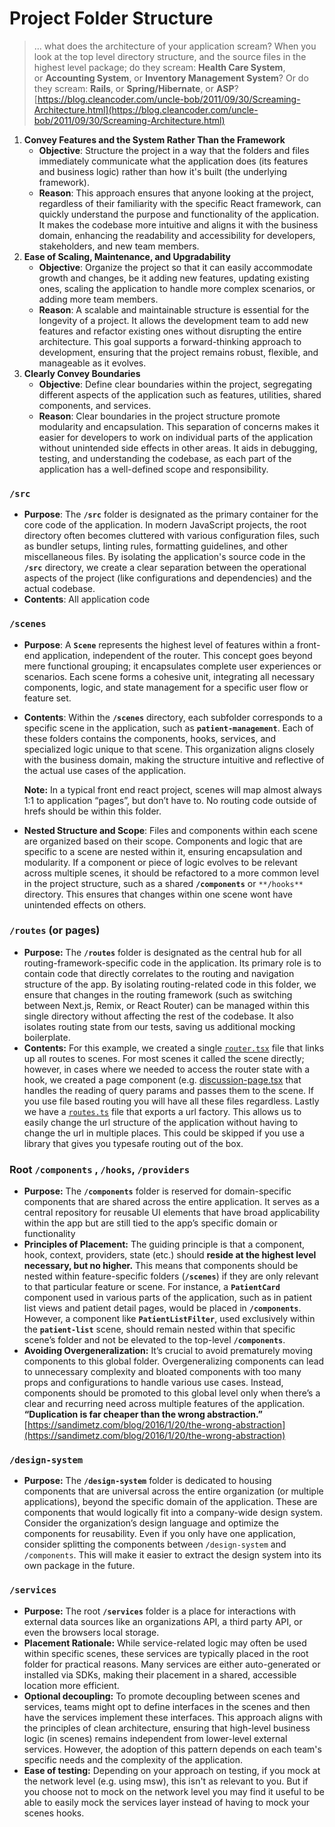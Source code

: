 # Project Folder Structure

> … what does the architecture of your application scream? When you look at the top level directory structure, and the source files in the highest level package; do they scream: **Health Care System**, or **Accounting System**, or **Inventory Management System**? Or do they scream: **Rails**, or **Spring/Hibernate**, or **ASP**? 
[https://blog.cleancoder.com/uncle-bob/2011/09/30/Screaming-Architecture.html](https://blog.cleancoder.com/uncle-bob/2011/09/30/Screaming-Architecture.html)
> 

1. **Convey Features and the System Rather Than the Framework**
    - **Objective**: Structure the project in a way that the folders and files immediately communicate what the application does (its features and business logic) rather than how it's built (the underlying framework).
    - **Reason**: This approach ensures that anyone looking at the project, regardless of their familiarity with the specific React framework, can quickly understand the purpose and functionality of the application. It makes the codebase more intuitive and aligns it with the business domain, enhancing the readability and accessibility for developers, stakeholders, and new team members.
2. **Ease of Scaling, Maintenance, and Upgradability**
    - **Objective**: Organize the project so that it can easily accommodate growth and changes, be it adding new features, updating existing ones, scaling the application to handle more complex scenarios, or adding more team members.
    - **Reason**: A scalable and maintainable structure is essential for the longevity of a project. It allows the development team to add new features and refactor existing ones without disrupting the entire architecture. This goal supports a forward-thinking approach to development, ensuring that the project remains robust, flexible, and manageable as it evolves.
3. **Clearly Convey Boundaries**
    - **Objective**: Define clear boundaries within the project, segregating different aspects of the application such as features, utilities, shared components, and services.
    - **Reason**: Clear boundaries in the project structure promote modularity and encapsulation. This separation of concerns makes it easier for developers to work on individual parts of the application without unintended side effects in other areas. It aids in debugging, testing, and understanding the codebase, as each part of the application has a well-defined scope and responsibility.

### **`/src`**

- **Purpose**: The **`/src`** folder is designated as the primary container for the core code of the application. In modern JavaScript projects, the root directory often becomes cluttered with various configuration files, such as bundler setups, linting rules, formatting guidelines, and other miscellaneous files. By isolating the application's source code in the **`/src`** directory, we create a clear separation between the operational aspects of the project (like configurations and dependencies) and the actual codebase.
- **Contents**: All application code

### **`/scenes`**

- **Purpose**: A **`Scene`** represents the highest level of features within a front-end application, independent of the router. This concept goes beyond mere functional grouping; it encapsulates complete user experiences or scenarios. Each scene forms a cohesive unit, integrating all necessary components, logic, and state management for a specific user flow or feature set.
- **Contents**: Within the **`/scenes`** directory, each subfolder corresponds to a specific scene in the application, such as **`patient-management`**. Each of these folders contains the components, hooks, services, and specialized logic unique to that scene. This organization aligns closely with the business domain, making the structure intuitive and reflective of the actual use cases of the application.
    
    **Note:** In a typical front end react project, scenes will map almost always 1:1 to application “pages”, but don’t have to. No routing code outside of hrefs should be within this folder.
    
- **Nested Structure and Scope**: Files and components within each scene are organized based on their scope. Components and logic that are specific to a scene are nested within it, ensuring encapsulation and modularity. If a component or piece of logic evolves to be relevant across multiple scenes, it should be refactored to a more common level in the project structure, such as a shared **`/components`** or `**/hooks**` directory. This ensures that changes within one scene wont have unintended effects on others.

### **`/routes`** (or pages)

- **Purpose:** The **`/routes`** folder is designated as the central hub for all routing-framework-specific code in the application. Its primary role is to contain code that directly correlates to the routing and navigation structure of the app. By isolating routing-related code in this folder, we ensure that changes in the routing framework (such as switching between Next.js, Remix, or React Router) can be managed within this single directory without affecting the rest of the codebase. It also isolates routing state from our tests, saving us additional mocking boilerplate.
- **Contents:** For this example, we created a single [`router.tsx`](../src/routes/router.tsx) file that links up all routes to scenes. For most scenes it called the scene directly; however, in cases where we needed to access the router state with a hook, we created a page component (e.g. [discussion-page.tsx](../src/routes/pages/discussion-page.tsx) that handles the reading of query params and passes them to the scene. If you use file based routing you will have all these files regardless. Lastly we have a [`routes.ts`](../src/routes/routes.ts) file that exports a url factory. This allows us to easily change the url structure of the application without having to change the url in multiple places. This could be skipped if you use a library that gives you typesafe routing out of the box.

### Root **`/components` , `/hooks`, `/providers`**

- **Purpose:** The **`/components`** folder is reserved for domain-specific components that are shared across the entire application. It serves as a central repository for reusable UI elements that have broad applicability within the app but are still tied to the app’s specific domain or functionality
- **Principles of Placement:** The guiding principle is that a component, hook, context, providers, state (etc.) should **reside at the highest level necessary, but no higher.** This means that components should be nested within feature-specific folders (**`/scenes`**) if they are only relevant to that particular feature or scene. For instance, a **`PatientCard`** component used in various parts of the application, such as in patient list views and patient detail pages, would be placed in **`/components`**. However, a component like **`PatientListFilter`**, used exclusively within the **`patient-list`** scene, should remain nested within that specific scene’s folder and not be elevated to the top-level **`/components`**.
- **Avoiding Overgeneralization:** It’s crucial to avoid prematurely moving components to this global folder. Overgeneralizing components can lead to unnecessary complexity and bloated components with too many props and configurations to handle various use cases. Instead, components should be promoted to this global level only when there’s a clear and recurring need across multiple features of the application. **“Duplication is far cheaper than the wrong abstraction.”** [https://sandimetz.com/blog/2016/1/20/the-wrong-abstraction](https://sandimetz.com/blog/2016/1/20/the-wrong-abstraction)

### **`/design-system`**

- **Purpose:** The **`/design-system`** folder is dedicated to housing components that are universal across the entire organization (or multiple applications), beyond the specific domain of the application. These are components that would logically fit into a company-wide design system. Consider the organization’s design language and optimize the components for reusability. Even if you only have one application, consider splitting the components between `/design-system` and `/components`. This will make it easier to extract the design system into its own package in the future.

### **`/services`**

- **Purpose:** The root **`/services`** folder is a place for interactions with external data sources like an organizations API, a third party API, or even the browsers local storage.
- **Placement Rationale:** While service-related logic may often be used within specific scenes, these services are typically placed in the root folder for practical reasons. Many services are either auto-generated or installed via SDKs, making their placement in a shared, accessible location more efficient.
- **Optional decoupling:** To promote decoupling between scenes and services, teams might opt to define interfaces in the scenes and then have the services implement these interfaces. This approach aligns with the principles of clean architecture, ensuring that high-level business logic (in scenes) remains independent from lower-level external services. However, the adoption of this pattern depends on each team's specific needs and the complexity of the application.
- **Ease of testing:** Depending on your approach on testing, if you mock at the network level (e.g. using msw), this isn't as relevant to you. But if you choose not to mock on the network level you may find it useful to be able to easily mock the services layer instead of having to mock your scenes hooks.